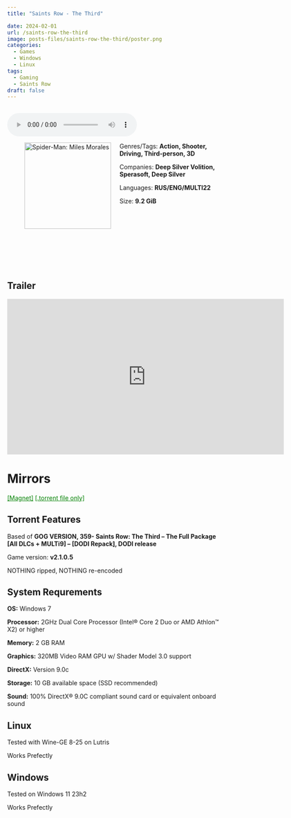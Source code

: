 ```yaml
---
title: "Saints Row - The Third"

date: 2024-02-01
url: /saints-row-the-third
image: posts-files/saints-row-the-third/poster.png
categories:
  - Games
  - Windows
  - Linux
tags:
  - Gaming
  - Saints Row
draft: false
---
```

##
<style>
  body.dark-mode,
  body.dark-mode main * {
    background: url('/posts-files/saints-row-the-third/background.jpg') center center fixed no-repeat;
    background-size: 100% 100%;
    background-size: cover;
    color: #f5f5f5;
  }
</style>
<script>
    document.addEventListener('DOMContentLoaded', function () {
        var body = document.body;
        var switcher = document.querySelector('.js-toggle');
                body.classList.add('dark-mode');
                // Save user preference in storage
                localStorage.setItem('darkMode', 'true');
            
        });
</script>

<audio controls autoplay>
  <source src="/posts-files/saints-row-the-third/music.mp3" type="audio/mp3">
  Your browser does not support the audio tag.
</audio>

<figure style="float: left; margin-right: 20px;">
  <img src="/posts-files/saints-row-the-third/poster.png" alt="Spider-Man: Miles Morales" style="width: 200px;">
</figure>


Genres/Tags: **Action, Shooter, Driving, Third-person, 3D**

Companies: **Deep Silver Volition, Sperasoft, Deep Silver**

Languages: **RUS/ENG/MULTI22**

Size: **9.2 GiB**
# ⠀
# ⠀

## Trailer
<iframe width="640" height="360" src="https://www.youtube.com/embed/csTf2Z7xlQ0" title="Saints Row: The Third - Official CG Trailer" frameborder="0" allow="accelerometer; autoplay; clipboard-write; encrypted-media; gyroscope; picture-in-picture; web-share" allowfullscreen></iframe>

# Mirrors
<a href="magnet:?xt=urn:btih:QHA2ONGLAHDRKF3ONXJBQTC25E6AT4RX&dn=Saints%20Row%20The%20Third" style="color: green;">[Magnet]</a>
<a href="https://www.dropbox.com/scl/fi/t3d3mcfbwg4sgnnkzb6ub/Saints-Row-The-Third.torrent?rlkey=4t4rb4x767m6xqibf52uedkru&dl=1" style="color: green;">[.torrent file only]</a>

## Torrent Features
Based of **GOG VERSION, 359- Saints Row: The Third – The Full Package [All DLCs + MULTi9] – [DODI Repack], DODI release**

Game version: **v2.1.0.5**

NOTHING ripped, NOTHING re-encoded


## System Requrements
**OS:** Windows 7

**Processor:** 2GHz Dual Core Processor (Intel® Core 2 Duo or AMD Athlon™ X2) or higher

**Memory:** 2 GB RAM

**Graphics:** 320MB Video RAM GPU w/ Shader Model 3.0 support

**DirectX:** Version 9.0c

**Storage:** 10 GB available space (SSD recommended)

**Sound:** 100% DirectX® 9.0C compliant sound card or equivalent onboard sound

## Linux

Tested with Wine-GE 8-25 on Lutris

Works Prefectly

## Windows

Tested on Windows 11 23h2

Works Prefectly